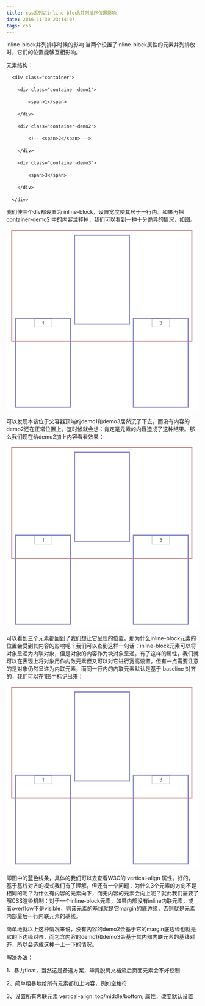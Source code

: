 ```yaml
---
title: css系列之inline-block并列排序位置影响
date: 2016-11-30 23:14:07
tags: css
---
```

inline-block并列排序时候的影响
当两个设置了inline-block属性的元素并列排放时，它们的位置能够互相影响。

<!-- more -->

元素结构：

      <div class="container">
    
        <div class="container-demo1">
    
            <span>1</span>
    
        </div>
    
        <div class="container-demo2">
    
            <!-- <span>2</span> -->
    
        </div>
    
        <div class="container-demo3">
    
            <span>3</span>
    
        </div>
    
      </div>

我们使三个div都设置为 inline-block，设置宽度使其居于一行内。如果再把 container-demo2 中的内容注释掉，我们可以看到一种十分诡异的情况，如图。

 ![1](/image/inline-block并列排序位置影响/1.png)

可以发现本该位于父容器顶端的demo1和demo3居然沉了下去，而没有内容的demo2还在正常位置上。这时候就会想：肯定是元素的内容造成了这种结果。那么我们现在给demo2加上内容看看效果：

 ![1](/image/inline-block并列排序位置影响/1.png)

可以看到三个元素都回到了我们想让它呈现的位置。那为什么inline-block元素的位置会受到其内容的影响呢？我们可以查到这样一句话：inline-block元素可以将对象呈递为内联对象，但是对象的内容作为块对象呈递。有了这样的属性，我们就可以在表现上将对象用作内敛元素但又可以对它进行宽高设置。但有一点需要注意的是对象仍然呈递为内联元素，而同一行内的内联元素默认是基于 baseline 对齐的，我们可以在1图中标记出来：

 ![1](/image/inline-block并列排序位置影响/1.png)

即图中的蓝色线条，具体的我们可以去查看W3C的 vertical-align 属性。好的，基于基线对齐的模式我们有了理解，但还有一个问题：为什么3个元素的方向不是相同的呢？为什么有内容的元素向下，而无内容的元素会向上呢？就此我们需要了解CSS渲染机制：对于一个inline-block元素，如果内部没有inline内联元素，或者overflow不是visible，则该元素的基线就是它margin的底边缘，否则就是元素内部最后一行内联元素的基线。

简单地就以上这种情况来说，没有内容的demo2会基于它的margin底边缘也就是它的下边缘对齐，而包含内容的demo1和demo3会基于其内部内联元素的基线对齐，所以会造成这种一上一下的情况。

解决办法：

1、暴力float，当然这是备选方案，毕竟脱离文档流后页面元素会不好控制

2、简单粗暴地给所有元素都加上内容，例如空格符

3、设置所有内联元素 vertical-align: top/middle/bottom; 属性，改变默认设置
